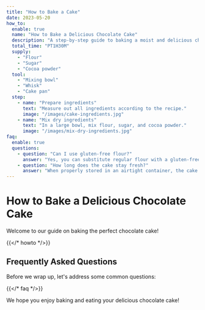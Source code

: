 ```yaml
---
title: "How to Bake a Cake"
date: 2023-05-20
how_to:
  enable: true
  name: "How to Bake a Delicious Chocolate Cake"
  description: "A step-by-step guide to baking a moist and delicious chocolate cake."
  total_time: "PT1H30M"
  supply:
    - "Flour"
    - "Sugar"
    - "Cocoa powder"
  tool:
    - "Mixing bowl"
    - "Whisk"
    - "Cake pan"
  step:
    - name: "Prepare ingredients"
      text: "Measure out all ingredients according to the recipe."
      image: "/images/cake-ingredients.jpg"
    - name: "Mix dry ingredients"
      text: "In a large bowl, mix flour, sugar, and cocoa powder."
      image: "/images/mix-dry-ingredients.jpg"
faq:
  enable: true
  questions:
    - question: "Can I use gluten-free flour?"
      answer: "Yes, you can substitute regular flour with a gluten-free all-purpose flour blend."
    - question: "How long does the cake stay fresh?"
      answer: "When properly stored in an airtight container, the cake can stay fresh for up to 3 days at room temperature."
---
```


# How to Bake a Delicious Chocolate Cake

Welcome to our guide on baking the perfect chocolate cake! 

{{</* howto */>}}

## Frequently Asked Questions

Before we wrap up, let's address some common questions:

{{</* faq */>}}

We hope you enjoy baking and eating your delicious chocolate cake!